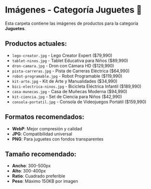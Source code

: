 # Imágenes - Categoría Juguetes 🧸

Esta carpeta contiene las imágenes de productos para la categoría **Juguetes**.

## Productos actuales:
- `lego-creator.jpg` - Lego Creator Expert ($79,990)
- `tablet-ninos.jpg` - Tablet Educativa para Niños ($89,990)
- `dron-camara.jpg` - Dron con Cámara HD ($129,990)
- `pista-carreras.jpg` - Pista de Carreras Eléctrica ($64,990)
- `robot-programable.jpg` - Robot Programable ($119,990)
- `kit-arte.jpg` - Kit de Arte y Manualidades ($34,990)
- `bici-electrica-ninos.jpg` - Bicicleta Eléctrica Infantil ($189,990)
- `casa-munecas.jpg` - Casa de Muñecas Moderna ($94,990)
- `kit-ciencia.jpg` - Set de Ciencia para Niños ($42,990)
- `consola-portatil.jpg` - Consola de Videojuegos Portátil ($159,990)

## Formatos recomendados:
- **WebP**: Mejor compresión y calidad
- **JPG**: Compatibilidad universal
- **PNG**: Para juguetes con fondos transparentes

## Tamaño recomendado:
- **Ancho**: 300-500px
- **Alto**: 300-400px
- **Ratio**: Cuadrado preferible
- **Peso**: Máximo 150KB por imagen